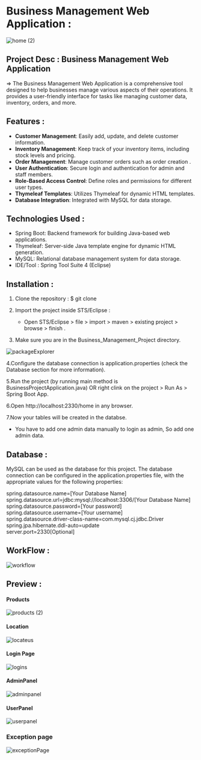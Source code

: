 # Business Management Web Application : <br>

![home (2)](https://github.com/Odindamjay/Business-Management_app.git)



## Project Desc : Business Management Web Application 
  => The Business Management Web Application is a comprehensive tool designed to help businesses manage various aspects of their operations. 
          It provides a user-friendly interface for tasks like managing customer data, inventory, orders, and more.



## Features  :

- **Customer Management**: Easily add, update, and delete customer information.
- **Inventory Management**: Keep track of your inventory items, including stock levels and pricing.
- **Order Management**: Manage customer orders such as order creation .
- **User Authentication**: Secure login and authentication for admin and staff members.
- **Role-Based Access Control**: Define roles and permissions for different user types.
- **Thymeleaf Templates**: Utilizes Thymeleaf for dynamic HTML templates.
- **Database Integration**: Integrated with MySQL for data storage.




## Technologies Used :

- Spring Boot: Backend framework for building Java-based web applications.
- Thymeleaf: Server-side Java template engine for dynamic HTML generation.
- MySQL: Relational database management system for data storage.
- IDE/Tool : Spring Tool Suite 4 (Eclipse)




## Installation :

1. Clone the repository : $ git clone  <br>

2. Import the project inside STS/Eclipse : <br>
     - Open STS/Eclipse > file > import > maven > existing project > browse > finish . <br>
     
3. Make sure you are in the Business_Management_Project directory. <br>

![packageExplorer](https://github.com/SuhasKamate/Business_Management_Project/assets/126138738/3ea1eb7f-8e49-4b76-96e4-798b6b8e8715)


4.Configure the database connection is application.properties (check the Database section for more information). <br>

5.Run the project (by running main method is BusinessProjectApplication.java) OR right clink on the project > Run As > Spring Boot App. <br>

6.Open http://localhost:2330/home in any browser. <br>

7.Now your tables will be created in the databse. <br>
   - You have to add one admin data manually to login as admin, So add one admin data. <br>
    



## Database :

MySQL can be used as the database for this project. 
The database connection can be configured in the application.properties file, with the appropriate values for the following properties: <br>

spring.datasource.name=[Your Database Name] <br>
spring.datasource.url=jdbc:mysql://localhost:3306/[Your Database Name] <br>
spring.datasource.password=[Your password] <br>
spring.datasource.username=[Your username] <br>
spring.datasource.driver-class-name=com.mysql.cj.jdbc.Driver <br>
spring.jpa.hibernate.ddl-auto=update <br>
server.port=2330[Optional] <br>




## WorkFlow :

![workflow](https://github.com/SuhasKamate/Business_Management_Project/assets/126138738/aea72470-49c8-41a4-8974-48737638ae19)





## Preview :


#### Products 

![products (2)](https://github.com/SuhasKamate/Business_Management_Project/assets/126138738/0496f63a-f30c-4108-91a7-966bd37b2b54)


#### Location 

![locateus](https://github.com/SuhasKamate/Business_Management_Project/assets/126138738/30e40d74-d2f0-48cb-91b3-ea515f12c498)



#### Login Page

![logins](https://github.com/SuhasKamate/Business_Management_Project/assets/126138738/9c1efb48-5b23-4a43-8c96-81d55a7b1180)




#### AdminPanel

![adminpanel](https://github.com/SuhasKamate/Business_Management_Project/assets/126138738/b89aa5ee-3f7f-4145-b063-048729e7fbe9)


#### UserPanel 

![userpanel](https://github.com/SuhasKamate/Business_Management_Project/assets/126138738/e0f81692-c049-4a2f-a78d-30d3906f4429)


### Exception page

![exceptionPage](https://github.com/SuhasKamate/Business_Management_Project/assets/126138738/4349a429-61ff-4ecd-a463-2900874e1ea5)
